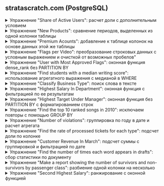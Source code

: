 ## stratascratch.com (PostgreSQL)
<details>
<summary>Упражнение "Share of Active Users": расчет доли с дополнительным условием</summary>
ID 2005<br>
<p>Output share of US users that are active. Active users are the ones with an "open" status in the table.</p>
<p>Выведите долю активных пользователей в США. Активные пользователи - это те, у кого в таблице статус "open".</p>
Table: fb_active_users<br>
user_id: int<br>
name: varchar<br>
status: varchar<br>
country: varchar

 **Solution**
```sql
-- Чтобы формула "заработала" нужно поривести одно из значений к numeric.
-- Вариант 1.

-- Использование условного выражения
SELECT
round(count(CASE WHEN status = 'open' THEN 1 ELSE NULL END) / count(user_id)::numeric, 1)  AS active_users_share
FROM fb_active_users;
```

```sql
-- Вариант 2.
-- Использование агрегатного выражения

SELECT
round(count(status) FILTER (WHERE status = 'open' ) / count(user_id)::numeric, 1) AS active_users_share
FROM fb_active_users;

```

 **Output**
 
|active_users_share|
|---|
|0.5|

</details>
<details>
<summary>Упражнение "New Products": сравнение периодов, выделенных из одной колонки таблицы</summary>
ID 10318<br>
<p>You are given a table of product launches by company by year. Write a query to count the net difference between the number of products companies launched in 2020 with the number of products companies launched in the previous year. Output the name of the companies and a net difference of net products released for 2020 compared to the previous year.</p>
<p>Вам предоставляется таблица запусков продуктов компаниями по годам. Напишите запрос, чтобы подсчитать чистую разницу между количеством продуктов, запущенных компаниями в 2020 году, и количеством продуктов, запущенных компаниями в предыдущем году. Выведите названия компаний и разницу в количестве продуктов, выпущенных за 2020 год, по сравнению с предыдущим годом.</p>

Table: car_launches</br>
year: int</br>
company_name: varchar</br>
product_name: varchar

 **Solution**
```sql
-- Вариант 1

WITH prod_2020 AS  --  products launched in 2020
(
SELECT  company_name, count(product_name) AS launched_2020
    FROM car_launches
    WHERE year = 2020
    GROUP BY company_name
),
prod_2019 AS --  products launched in 2019
(
SELECT  company_name, count(product_name) AS launched_2019
    FROM car_launches
    WHERE year = 2020 - 1
    GROUP BY company_name
)
SELECT  prod_2020.company_name, launched_2020 - launched_2019 AS net_products
    FROM prod_2020
    JOIN prod_2019 ON prod_2020.company_name = prod_2019.company_name
    ORDER BY prod_2020.company_name;

```

```sql
-- Вариант 2

SELECT prod_2020.company_name, count(DISTINCT prod_2020.product_name) - count(DISTINCT prod_2019.product_name) AS net_products
    FROM 
       (SELECT  company_name, product_name, year
        FROM car_launches
        WHERE year = 2020) AS prod_2020
    JOIN 
       ( SELECT  company_name, product_name, year
        FROM car_launches
        WHERE year = 2020 - 1) AS prod_2019
    ON prod_2020.company_name = prod_2019. company_name
    GROUP BY prod_2020.company_name
    ORDER BY company_name;

```
 **Output**
 
|company_name|net_products|
|---|---:|
|Chevrolet|2|
|Ford|-1|
Honda|-3|
|Jeep|1|
|Toyota|-1|

</details>
<details>
<summary>Упражнение "Premium Acounts": добавление к таблице колонок на основе данных этой же таблицы</summary>
ID 2097<br>
<p>You are given a dataset that provides the number of active users per day per premium account. 
A premium account will have an entry for every day that it’s premium. However, a premium account may be temporarily discounted and considered not paid, this is indicated by a value of 0 in the final_price column for a certain day. 
Find out how many premium accounts that are paid on any given day are still premium and paid 7 days later.</p>

<p>Output the date, the number of premium and paid accounts on that day, and the number of how many of these accounts are still premium and paid 7 days later. 
Since you are only given data for a 14 days period, only include the first 7 available dates in your output.</p>

Table: premium_accounts_by_day<br>
account_id: varchar<br>
entry_date: datetime<br>
users_visited_7d: int<br>
final_price: int<br>
plan_size: int

 **Solution**
```sql
-- Чтобы получить для решения две колонки, таблица объединяется сама с собой.
-- Далее отбираются нужные строки, которые агрегируются по дате.

SELECT 
	a.entry_date, 
	count(a.account_id) AS premium_paid_accounts,
	count(b.account_id) AS premium_paid_accounts_after_7d
FROM premium_accounts_by_day AS a
LEFT JOIN premium_accounts_by_day AS b ON a.account_id = b.account_id
AND b.final_price > 0
AND date_part('day', b.entry_date::timestamp - a.entry_date::timestamp) = 7
WHERE a.final_price > 0
GROUP BY a.entry_date
ORDER BY a.entry_date
LIMIT 7;

```
 **Output**
 
entry_date|premium_paid_accounts|premium_paid_accounts_after_7d|
|---|---:|---:|
2022-02-07|2|2|
2022-02-08|3|2|
2022-02-09|3|2|
2022-02-10|4|3|
2022-02-11|4|1|
2022-02-12|3|2|
2022-02-13|3|1|

</details>
<details>
<summary>Упражнение "Flags per Video": преобразование строковых данных с условным выражением и очисткой от возможных пробелов"</summary>
ID 2102<br>
<p>For each video, find how many unique users flagged it. A unique user can be identified using the combination of their first name and last name. Do not consider rows in which there is no flag ID.</p>
<p>Для каждого видео найдите, сколько уникальных пользователей отметили его. Уникального пользователя можно идентифицировать, используя комбинацию его имени и фамилии. Не рассматривайте строки, в которых нет идентификатора флага.</p>

Table: user_flags<br>
user_firstname: varchar<br>
user_lastname: varchar<br>
video_id: varchar<br>
flag_id: varchar

 **Solution**
```sql
-- Функция concat объединяет строки для формирования id. 
-- Условное выцражение COALESCE возвращает пустую строку, если нет имени или фамилии.
-- Функция trim удаляет пробелы слева и справа.

SELECT 
	video_id,
	count(DISTINCT concat(COALESCE(trim(FROM user_firstname), ''), COALESCE(trim(FROM user_lastname), ''))) num_unique_users
FROM user_flags
WHERE flag_id IS NOT NULL -- Отфильтровываем пользователей без флага
GROUP BY video_id;
```

 **Output**
 
|video_id|num_unique_users|
|:---|---:|
|5qap5aO4i9A|2|
|Ct6BUPvE2sM|2|
|dQw4w9WgXcQ|5|
|jNQXAC9IVRw|3|
|y6120QOlsfU|5|

</details>
<details>
<summary>Упражнение "User with Most Approved Flags": оконная функция dense_rank без PARTITION BY</summary>
ID 2104<br>
<p>Which user flagged the most distinct videos that ended up approved by YouTube? Output, in one column, their full name or names in case of a tie. In the user's full name, include a space between the first and the last name.</p>
<p>Какой пользователь отметил наиболее отличающиеся друг от друга видеоролики, которые в итоге были одобрены YouTube? Выведите в одном столбце их полное имя или фамилии в случае совпадения. В полном имени пользователя укажите пробел между именем и фамилией.</p>
<p>Table: user_flags
user_firstname: varchar<br>
user_lastname: varchar<br>
video_id: varchar<br>
flag_id: varchar</p>
<p>Table: flag_review<br>
flag_id: varchar<br>
reviewed_by_yt: bool<br>
reviewed_date: datetime<br>
reviewed_outcome: varchar</p>

 **Solution**
```sql
/*
По условию задания фактически нужно получить пользователя (или пользователей), у которого было больше всех уникальных видео, 
которые были одобрены к публикации. Таблица flag_review отражает результат одоброения.
Очевидно, что будет неизвестное кол-во пользователей с одинаковым числом роликов и нам неизвестен аргумент для LIMIT в связке с ORDER BY.
Поэтому, пользователей нужно проранжировать и получить список тех, у кого наивысший ранг.
Также вызывает вопрос идентификация пользователей по имени и фамилии по условию задачи. Но ID пользователя нет и используем, что есть. 

Объединяем таблицы и отфильтровыввем строки с пользователями, у которых видео одобрены.
Для ранжирования пользоватей используем оконную функцию dense_rank без PARTITION BY.
Без PARTITION BY строки раздела состоят из всех строк таблицы, которые группируются с помощью GROUP BY по имени пользователя.
Заворачиваем оконную функцию в подзапрос, чтобы отобрать пользователей с максимальным рангом.
*/
SELECT 
    username
FROM 
    (SELECT concat(trim(FROM uf.user_firstname), ' ', trim(FROM uf.user_lastname)) AS username, -- Очищаем от  возможных пробелов и объединяем имя и фамилию через пробел
    dense_rank () OVER (ORDER BY count(DISTINCT video_id) DESC) AS dr -- Вычисляем ранг пользователя без пропусков по кол-ву видео 
    FROM user_flags AS uf
    JOIN flag_review AS fr ON uf.flag_id = fr.flag_id
    WHERE lower(fr.reviewed_outcome) = 'approved' -- проиводим к нижнему регистру на случай разнобоя в данных по регистру
    GROUP BY username) AS user_rank
WHERE dr = 1;
```
 **Output**
|username|dr|
|:---|---:|
|Mark May|1|
|Richard Hasson|1|

```sql
/*
В нашей оконной функции рамка окна состоит из одной строки в виде агрегата количества уникальных роликов count(DISTINCT video_id).
Если организовать разделы с помощью PARTITION BY username, то в каждом разделе (для каждого польтзователя) ранг будет равен '1'.
Чтобы получить ранжированный список, расширяем раздел окна до всей таблицы, опуская в оконной функции PARTITION BY.
Для наглядности выведем результаты только оконной функции без джойнов и фильтров.
Этот запрос сначала формирует виртуальную таблицу из пользователей и количества их роликов.
Затем по ней в виде одного раздела вычисляется функция рамки окна dense_rank.

В этих результатах больше всего роликов у Марка, но в финальном запросе после наложения фильтртов по условиям задачи
появляется еще и Ричард, т.е. в датасете присутствует 2 человека с одинаковым максимальным количеством одобренных роликов.
*/
SELECT 
user_firstname,
count(video_id),
dense_rank () OVER (
	ORDER BY count(video_id) DESC
	)
FROM user_flags
GROUP BY user_firstname;

user_firstname|count |dense_rank|
--------------+------+----------+
Mark          |     6|         1|
Richard       |     5|         2|
Pauline       |     3|         3|
Gina          |     3|         3|
              |     3|         3|
Daniel        |     2|         4|
Greg          |     1|         5|
Evelyn        |     1|         5|
William       |     1|         5|
Loretta       |     1|         5|
Helen         |     1|         5|
Courtney      |     1|         5|
Mary          |     1|         5|
```
</details>
<details>
<summary>Упражнение "Find students with a median writing score": использование агрегатного выражения с медианой в WHERE</summary>
<br><p>ID 9610</p>
<p>Output ids of students with a median score from the writing SAT.</p>
<p>Выведите идентификаторы учащихся со средним баллом по результатам письменного экзамена SAT.</p>
Table: sat_scores
	
(school varchar),  
(teacher varchar),  
(student_id float),  
(sat_writing float),    
(sat_verbal float),  
(sat_math float),  
(hrs_studied float),  
(id int),  
(average_sat float)

**Solution**
```sql
/*
Для вычисления медианы в PostgreSQL используются сортирующие агрегатные функции 
percentile_disc или percentile_cont, возвращающие дискретный или непрерывный процентиль.
*/
SELECT student_id, sat_writing
FROM sat_scores
WHERE sat_writing = (
    SELECT percentile_disc(0.5) WITHIN GROUP (ORDER BY sat_writing)
    FROM sat_scores);
/*
Почему агрегатная функция выведена в подзапрос?
Потому что в условии фильтрации она становится агрегатным выражением и согласно документации:
"Агрегатное выражение может фигурировать только в списке результатов или в предложении HAVING команды SELECT. 
Во всех остальных предложениях, например WHERE, они запрещены, так как эти предложения логически вычисляются до того, 
как формируются результаты агрегатных функций."
*/
```
 **Output**
 
|student_id|sat_writing|
|---:|---:|
|100|512|
|109|512|
|113|512|
</details>
<details>
<summary>Упражнение "Classify Business Type": поиск слова в тексте</summary>  
<br><p>ID 9726</p>  

Classify each business as either a restaurant, cafe, school, or other.  
- A restaurant should have the word 'restaurant' in the business name.  
- A cafe should have either 'cafe', 'café', or 'coffee' in the business name.  
- A school should have the word 'school' in the business name.  
- All other businesses should be classified as 'other'.
Output the business name and their classification.

Table: sf_restaurant_health_violations  

(business_id int),  
(business_name varchar),  
(business_address varchar),  
(business_city varchar),  
(business_state varchar),  
(business_postal_code float),  
(business_latitude float),  
(business_longitude float),  
(business_location varchar),  
(business_phone_number float),  
(inspection_id varchar),  
(inspection_date datetime),  
(inspection_score float),  
(inspection_type varchar),  
(violation_id varchar),  
(violation_description varchar),  
(risk_category varchar)  

 **Solution**
 
По условию задачи имеем строку из нескольких слов, в которой нам нужно найти определенное слово в его конкретной форме: "...should have the word 'restaurant'..."  и результатом этого поиска должно быть логическое значение, которое потом бужети участвовать в условном операторе CASE для формирования новой классификации строк.  

Особенность заключается в том, что в задании явно указано, что нужно найте не строку, а слово, которое может быть в начеле строки, в середине либо в конце, т.е нужно составить такой шаблон, который будет учитывать расположение пробелов.  

Начнем с варианта поиска в строке по шаблону. Шаблон будем составлять из регулярных выражений POSIX со спецсимволами и спецкодами регистра символов и начала/конца слова. Для краткости возьмем из задания только слово 'cafe' и смоделируем варианты его нахождения в строке.  
 
```sql
SELECT 
'1. Allstars Cafe Inc' ~* '(\mcafe\M)',
'2. Cafe Online' ~* '(\mcafe\M)',
'3. Luna Cafe' ~* '(\mcafe\M)',
'4. Cafemania Shope' ~* '(\mcafe\M)',
'5. InCafe' ~* '(\mcafe\M)';

?column?|?column?|?column?|?column?|?column?|
--------+--------+--------+--------+--------+
true    |true    |true    |false   |false   |
```

Шаблон можно подкорректировать с учетом формы слов. Этого нет в задании, но в датасете есть такие наименования организаций, для которых это имеет смысл.  

```sql
SELECT 
'6. Gateway High/Kip Schools' ~* '\mschool.*',
'7. Restaurante Montecristo' ~* '\mrestaurant.*';

?column?|?column?|
--------+--------+
true    |true    |
```

**1 Вариант решения**

```sql
SELECT 
    business_name,
    CASE WHEN business_name ~* '\mrestaurant.*' THEN 'restaurant'
        WHEN business_name ~* '(\mcafe\M|\mcafé\M|\mcoffee\M)' THEN 'cafe'
        WHEN business_name ~* '\mschool.*' THEN 'school'
        ELSE 'other'
        END AS business_type
FROM sf_restaurant_health_violations
LIMIT 5;
```

**Output 1**

|business_name|business_type|
|---|---|
|John Chin Elementary School|school|
|Sutter Pub and Restaurant|restaurant|
|SRI THAI CUISINE|other|
|Washington Bakery & Restaurant|restaurant|
|Brothers Restaurant|restaurant|

Подсчитаем количество категорий в датасете, которые мы сформировали с помощью условного оператора.

```sql
WITH bt AS (
    SELECT 
    business_name,
    CASE WHEN business_name ~* '\mrestaurant.*' THEN 'restaurant'
        WHEN business_name ~* '(\mcafe\M|\mcafé\M|\mcoffee\M)' THEN 'cafe'
        WHEN business_name ~* '\mschool.*' THEN 'school'
        ELSE 'other'
        END AS business_type
    FROM sf_restaurant_health_violations) 
SELECT  business_type, count(business_type)
FROM bt
GROUP BY business_type;
```

|business_type|count|
|:---|---:|
|school|7|
|restaurant|38|
|cafe|50|
|other|202|

**2 Вариант решения**   

Применим функции полнотекстового поиска. Слова в тексте будут нормализованы разбором на фрагменты и лексемы. Это позволит в нашем случае сопоставить 'schools' и 'school'. Укажем конфигурацию 'english' текстового поиска явно в функции. Для итальянских названий рестаранов в to_tsquery применим префикс :*

```sql
SELECT DISTINCT business_name, 
    CASE 
        WHEN to_tsvector('english', business_name) @@ to_tsquery('english', 'school') THEN 'school' 
        WHEN to_tsvector('english',  business_name) @@ to_tsquery('english', 'restaurant:*') THEN 'restaurant' 
        WHEN to_tsvector('english',  business_name) @@ to_tsquery('english', 'cafe | café | coffee') THEN 'cafe' 
        ELSE 'other' 
        END AS business_type 
FROM sf_restaurant_health_violations
LIMIT 5;
```

 **Output 2**

|business_name|business_type|
|---|---|
|ABSINTHE PASTRY|other|
|Akira Japanese Restaurant|restaurant|
|AK SUBS|other|
|A La Turca|other|
|Allstars Cafe Inc|cafe|

Посмотрим на результат классификации:
```sql
WITH bt AS (
    SELECT  business_name,
    CASE 
        WHEN to_tsvector('english', business_name) @@ to_tsquery('english', 'school') THEN 'school' 
        WHEN to_tsvector('english',  business_name) @@ to_tsquery('english', 'restaurant:*') THEN 'restaurant' 
        WHEN to_tsvector('english',  business_name) @@ to_tsquery('english', 'cafe | café | coffee') THEN 'cafe' 
        ELSE 'other' 
        END AS business_type 
    FROM sf_restaurant_health_violations) 
SELECT  business_type, count(business_type)
FROM bt
GROUP BY business_type;
```

|business_type|count|
|:---|---:|
|school|7|
|restaurant|38|
|cafe|50|
|other|202|  

**3 Вариант решения**   

Сравнение табличных строк и массивов.

```sql
SELECT 
     business_name,
    CASE WHEN business_name ~* ANY (ARRAY['\mrestaurant.*']) THEN 'restaurant'
        WHEN business_name ~* ANY (ARRAY['\mcafe\M', '\mcafé\M', '\mcoffee\M']) THEN 'cafe'
        WHEN business_name ~* ANY (ARRAY['\mschool.*']) THEN 'school'
        ELSE 'other'
        END AS business_type
FROM sf_restaurant_health_violations;
```

Output аналогичен предыдущим.
</details>
<details>
<summary>Упражнение "Highest Salary In Department": оконная функция с фильтрацией по ее результатам</summary>
<br><p>ID 9897</p>
<p>Find the employee with the highest salary per department.
Output the department name, employee's first name along with the corresponding salary.</p>
Table:  employee<br>
(id int),<br>
(first_name varchar),<br>
(last_name varchar),<br>
(age int),<br>
(sex varchar),<br>
(employee_title varchar),<br>
(department varchar),<br>
(salary int)<br><br>

**Solution**
 
Для определения максимальной зарплаты используем оконную функцию rank() и заворачиваем ее в подзапрос, чтобы использовать для фильтрации в основном запросе. В данном случае агрегатные функции min()/max() не подходят, поскольку они возвращают единственное значение, но у нескольких человек могут быть одинаковые зарплаты.
 
```sql
SELECT department, first_name, salary
FROM -- Подзапрос для фильтрации по значению rank 
    (SELECT department, first_name, salary, 
    rank() OVER (PARTITION BY department ORDER BY salary DESC) AS r
    FROM employee) AS rr
WHERE r = 1
ORDER BY salary DESC;
```

 **Output**
 
|department|first_name|salary|
|---|---|---:|
|Management|Richerd|250000|
|Sales|Mick|2200|
|Audit|Shandler|1100|
</details>
<details>
<summary>Упражнение "Highest Target Under Manager": оконная функция без PARTITION BY с форматированием строк</summary>
<br><p>ID 9905</p>  
	
Find the highest target achieved by the employee or employees who works under the manager id 13. Output the first name of the employee and target achieved. The solution should show the highest target achieved under manager_id=13 and which employee(s) achieved it.  
	
Table: salesforce_employees  

(id int),  
(first_name varchar),  
(last_name varchar),  
(age int),  
(sex varchar),  
(salary int),  
(target int),  
(manager_id int)  

**Solution**
 
Чтобы найти максимальное целевое значение используем оконную функцию rank() в подзапросе. Поскольку нужны подчиненные только одного менеджера с ID=13, то здесь же оставляем только его. В этом случае нет необходимости выделять рамки окна среди менеджеров, он все равно один, и мы опускаем в синтаксисе оконной функции PARTITION BY, расширяя рамку окна до всего раздела, который состояит у нас из работников одного менеджера.  

Результат возвращаем с форматированием строк. В исходных строках функцией trim() образаем пробелы, если они там были. Имя и фамилию объединяем через пробел с помощью строковой функции concat(), предварительно приведя их к нижнему регистру с заглавной буквы в начале слова с помощью initcap().
 
```sql
SELECT 
concat(initcap (trim(first_name)), ' ', initcap (trim(last_name))) AS employee,
target
FROM
    (SELECT first_name, last_name, target, manager_id,
    rank() OVER (ORDER BY target DESC) AS r
    FROM salesforce_employees
    WHERE manager_id = 13
    ) AS ranked_target
WHERE r = 1;
```

 **Output**
 
|employee|target|
|---|---:|
|Nicky Bat|400|
|Steve Smith|400|
|David Warner|400|
</details>
<details>
<summary>Упражнение "Find the top 10 ranked songs in 2010": исключаем повторы с помощью GROUP BY</summary>
<br><p>ID 9650</p>  
	
What were the top 10 ranked songs in 2010? Output the rank, group name, and song name but do not show the same song twice. Sort the result based on the year_rank in ascending order.   

Table: llboard_top_100_year_end    

(year int),  
(year_rank int),  
(group_name varchar),   
(artist varchar),  
(song_namey varchar),  
(id int)  

**Solution**
 
```sql
SELECT year_rank, group_name, song_name
FROM billboard_top_100_year_end
WHERE year = 2010 AND (year_rank >0 AND year_rank <11)
GROUP BY  1, 2, 3
ORDER BY year_rank ASC;
```

 **Output**
 
|year_rank|group_name|song_name|
|---:|---|---|
|1|Ke$ha|TiK ToK|
|2|Lady Antebellum|Need You Now|
|3|Train|Hey, Soul Sister|
|4|Katy Perry feat. Snoop Dogg|California Gurls|
|5|Usher feat. will.i.am|OMG|
|6|B.o.B feat. Hayley Williams|Airplanes|
|7|Eminem feat. Rihanna|Love The Way You Lie|
|8|Lady Gaga|Bad Romance|
|9|Taio Cruz|Dynamite|
|10|Taio Cruz feat. Ludacris|Break Your Heart|
</details>
<details>
<summary>Упражнение "Number of violations": группировка по году в дате и расчет агрегата</summary>
<br><p>ID 9728</p>  
	
You're given a dataset of health inspections. Count the number of violation in an inspection in 'Roxanne Cafe' for each year. If an inspection resulted in a violation, there will be a value in the 'violation_id' column. Output the number of violations by year in ascending order.   

Table: sf_restaurant_health_violations    

(business_id int),  
(business_name varchar),   
(violation_id varchar),  
(inspection_date datetime)  

**Solution**
 
```sql
SELECT 
date_part ( 'year', inspection_date ) AS year,
count(violation_id) AS n_inspections
FROM sf_restaurant_health_violations
WHERE business_name = 'Roxanne Cafe'
GROUP BY year
ORDER BY year ASC;
```

 **Output**
 
|year|n_inspections|
|---|---:|
|2015|5|
|2016|2|
|2018|3|
</details>
<details>
<summary>Упражнение "Find the rate of processed tickets for each type": подсчет доли по колонке</summary>
<br><p>ID 9781</p>  
	
Find the rate of processed tickets for each type.   

Table: facebook_complaints    

(complaint_id int),  
(type int),   
(processed bool)  

**Solution**

Преобразуем булевы значения с помощью условного выражения CASE в упроженной форме синтаксиса и применяем к ним агроегатную функцию. В конструкции CASE опущен ELSE. В нашем случае все, кроме TRUE принимает значание NULL. В знаменателе формулы подсчитываем количество непустых значений в processed. Но если нам нужна доля значений с учетом NULL, то можно поделить все на  count(*), т.е. на количество строк в таблице.  

```sql
SELECT type, 
sum(CASE processed WHEN TRUE THEN 1 END)::numeric / count(processed) AS processed_rate
FROM facebook_complaints
GROUP BY type
ORDER BY type;
```

 **Output**
 
|type|processed_rate|
|---|---:|
|0|0.667|
|1|0.667|
</details>
<details>
<summary>Упражнение "Customer Revenue In March": подсчет суммы с группировкой и фильтрацией по дате</summary>
<br><p>ID 9782</p>  
	
Calculate the total revenue from each customer in March 2019. Include only customers who were active in March 2019.Output the revenue along with the customer id and sort the results based on the revenue in descending order.   

Table: orders   

(id int),  
(cust_id int),  
(order_date datetime),  
(order_details varchar),  
(total_order_cost int) 

**Solution**

С помощью функции даты EXTRACT(field FROM source) отфильтровываем клиентов с заказами в марте 2019 года, группируем эти заказы по id клиентов и вычисляем агрегатную функциюю суммирования выручки по каждому id. Полученные суммы упорядочиваем по убыванию. 

```sql
SELECT cust_id, sum(total_order_cost) AS revenue
FROM orders
WHERE EXTRACT(YEAR FROM order_date) = 2019 AND EXTRACT(MONTH FROM order_date) = 3
GROUP BY cust_id
ORDER BY revenue DESC;
```

 **Output**
 
|cust_id|revenue|
|---|---:|
|3|210|
|15|150|
|7|80|
|12|20|
</details>
<details>
<summary>Упражнение "Find the number of times each word appears in drafts": cбор статистики по документу</summary>
<br><p>ID 9817</p>  
	
Find the number of times each word appears in drafts. Output the word along with the corresponding number of occurrences.  

Table: google_file_store   

(filename varchar),  
(contents varchar) 

**Solution**

Для подсчета количестива слов в документах, которые представлены в данном случае в виде двух строк в таблице - названия файла и собственно текста документа, используем функцию сбора статистики по документам ts_stat. Функция принимает текст в фолрмате tsvector в виде одной строки. Исходный текстовой формат преобразуем в tsvector с помощью функции to_tsvector. Возвращаемая статистика будет разной в зависимости от того, как мы определили формат tsvector и от конфигурации текстового поиска сервера. Поскольку нам нужны не все документы, то выбираем по шаблону ILIKE нужные.

**1 Вариант решения**

Преобразуем исходный текст документов в формат tsvector функцией to_tsvector с настройками текстового поиска на сервере по-умолчанию.

```sql
SELECT word, nentry
FROM ts_stat('SELECT to_tsvector(contents) FROM google_file_store WHERE filename ILIKE ''draft%''')
ORDER BY nentry DESC;
```

 **Output 1**
 По-умолчанию на данном сервере нормализация текста не предполагает удаление стоп-слов с виде артиклей. Они попадают в статистику как отделоьные лексемы.
 
|word|nentry|
|---|---:|
|a|3|
|market|3|
|many|2|
|which|2|
|the|2|
|stock|2|
|predicts|2|
|of|2|
|would|2|
|make|2|
|investors|2|
|happy|2|
|exchange|2|
|bull|2|
|bear|1|
|awaiting|1|
|are|1|
|in|1|
|and|1|
|too|1|
|fact|1|
|that|1|
|analysts|1|
|but|1|
|possibility|1|
|optimism|1|
|we|1|
|much|1|
|warn|1|

**2 Вариант решения**

В функции to_tsvector явно указываем словарь english.

```sql
SELECT word, nentry
FROM ts_stat('SELECT to_tsvector(''english'', contents) FROM google_file_store WHERE filename ILIKE ''draft%''')
ORDER BY nentry DESC;
```

 **Output 1**
 Результат разбора текста другой. Выделены лексемы без окончпний, стоп-слова отброшены, статистика отличная от конфигурации по-умолчанию.
 
|word|nentry|
|---|---:|
|market|3|
|stock|2|
|predict|2|
|would|2|
|mani|2|
|make|2|
|investor|2|
|happi|2|
|exchang|2|
|bull|2|
|analyst|1|
|bear|1|
|possibl|1|
|optim|1|
|much|1|
|warn|1|
|fact|1|
|await|1|
</details>
<details>
<summary>Упражнение "Make a report showing the number of survivors and non-survivors by passenger class": разбиение одной колонки на несколько</summary>
<br><p>ID 9881</p>  
	
Make a report showing the number of survivors and non-survivors by passenger class. Classes are categorized based on the pclass value as:
pclass = 1: first_class  
pclass = 2: second_classs  
pclass = 3: third_class  
Output the number of survivors and non-survivors by each class.

Table:  titanic   

(passengerid int),  
(survived int),   
(pclass int)  

**Solution**

С помощью условного выражения CASE из одной и той же строки выделяем подвыборки и расчитывам в них агрегат count по каждой группе survived.  

```sql
SELECT
survived, 
count(CASE pclass WHEN  1 THEN 1 ELSE 0 END) AS first_class,
count(CASE pclass WHEN  2 THEN 2 ELSE 0 END) AS second_classss,
count(CASE pclass WHEN  3 THEN 3 ELSE 0 END) AS third_class
FROM titanic
GROUP BY survived;
```

 **Output**

|survived|first_class|second_classss|third_class|
|---|---:|---:|---:|
|0|11|6|42|
|1|10|12|19|
</details>
<details>
<summary>Упражнение "Second Highest Salary": ранжирование с оконной функцией</summary>
<br><p>ID 9892</p>  
	
Find the second highest salary of employees.

Table:  employee   

(id int),  
(name int),   
(salary int)  

**Solution**

Вызываем оконную функция плотного ранга dense_rank () по всему разделу без указания рамки окна, чтобы получить второй по убывания ранг дохода работников. Поскольку у нескольких работников может быть ожинаковый доход, а нам нужно одно значение, то применяем оператор DISTINCT.  
Также по причине того, что может быть несколько одинаковых значений доходов, запрос получается несколько сложнее, чем просто сортировка ORDER BY salary desc LIMIT 1 OFFSET 1.

```sql
SELECT DISTINCT salary
FROM (SELECT salary, 
        dense_rank() OVER (ORDER BY salary DESC) AS rnk 
        FROM employee) AS empl_rank
WHERE rnk = 2;
```

 **Output**

|salary|
|---|
|200000|
</details>

